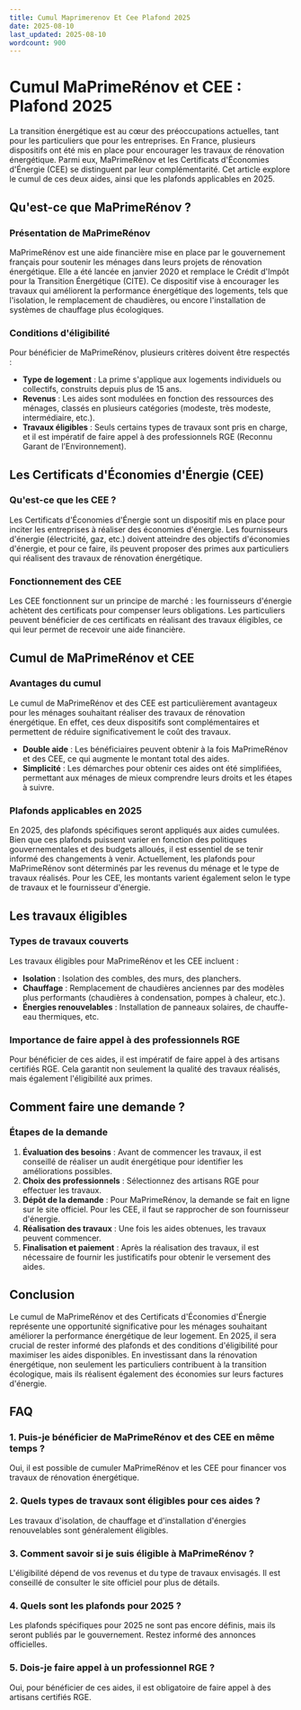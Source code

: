 ```yaml
---
title: Cumul Maprimerenov Et Cee Plafond 2025
date: 2025-08-10
last_updated: 2025-08-10
wordcount: 900
---
```


# Cumul MaPrimeRénov et CEE : Plafond 2025

La transition énergétique est au cœur des préoccupations actuelles, tant pour les particuliers que pour les entreprises. En France, plusieurs dispositifs ont été mis en place pour encourager les travaux de rénovation énergétique. Parmi eux, MaPrimeRénov et les Certificats d'Économies d'Énergie (CEE) se distinguent par leur complémentarité. Cet article explore le cumul de ces deux aides, ainsi que les plafonds applicables en 2025.

## Qu'est-ce que MaPrimeRénov ?

### Présentation de MaPrimeRénov

MaPrimeRénov est une aide financière mise en place par le gouvernement français pour soutenir les ménages dans leurs projets de rénovation énergétique. Elle a été lancée en janvier 2020 et remplace le Crédit d'Impôt pour la Transition Énergétique (CITE). Ce dispositif vise à encourager les travaux qui améliorent la performance énergétique des logements, tels que l'isolation, le remplacement de chaudières, ou encore l'installation de systèmes de chauffage plus écologiques.

### Conditions d'éligibilité

Pour bénéficier de MaPrimeRénov, plusieurs critères doivent être respectés :

- **Type de logement** : La prime s'applique aux logements individuels ou collectifs, construits depuis plus de 15 ans.
- **Revenus** : Les aides sont modulées en fonction des ressources des ménages, classés en plusieurs catégories (modeste, très modeste, intermédiaire, etc.).
- **Travaux éligibles** : Seuls certains types de travaux sont pris en charge, et il est impératif de faire appel à des professionnels RGE (Reconnu Garant de l’Environnement).

## Les Certificats d'Économies d'Énergie (CEE)

### Qu'est-ce que les CEE ?

Les Certificats d'Économies d'Énergie sont un dispositif mis en place pour inciter les entreprises à réaliser des économies d'énergie. Les fournisseurs d'énergie (électricité, gaz, etc.) doivent atteindre des objectifs d'économies d'énergie, et pour ce faire, ils peuvent proposer des primes aux particuliers qui réalisent des travaux de rénovation énergétique.

### Fonctionnement des CEE

Les CEE fonctionnent sur un principe de marché : les fournisseurs d'énergie achètent des certificats pour compenser leurs obligations. Les particuliers peuvent bénéficier de ces certificats en réalisant des travaux éligibles, ce qui leur permet de recevoir une aide financière.

## Cumul de MaPrimeRénov et CEE

### Avantages du cumul

Le cumul de MaPrimeRénov et des CEE est particulièrement avantageux pour les ménages souhaitant réaliser des travaux de rénovation énergétique. En effet, ces deux dispositifs sont complémentaires et permettent de réduire significativement le coût des travaux.

- **Double aide** : Les bénéficiaires peuvent obtenir à la fois MaPrimeRénov et des CEE, ce qui augmente le montant total des aides.
- **Simplicité** : Les démarches pour obtenir ces aides ont été simplifiées, permettant aux ménages de mieux comprendre leurs droits et les étapes à suivre.

### Plafonds applicables en 2025

En 2025, des plafonds spécifiques seront appliqués aux aides cumulées. Bien que ces plafonds puissent varier en fonction des politiques gouvernementales et des budgets alloués, il est essentiel de se tenir informé des changements à venir. Actuellement, les plafonds pour MaPrimeRénov sont déterminés par les revenus du ménage et le type de travaux réalisés. Pour les CEE, les montants varient également selon le type de travaux et le fournisseur d'énergie.

## Les travaux éligibles

### Types de travaux couverts

Les travaux éligibles pour MaPrimeRénov et les CEE incluent :

- **Isolation** : Isolation des combles, des murs, des planchers.
- **Chauffage** : Remplacement de chaudières anciennes par des modèles plus performants (chaudières à condensation, pompes à chaleur, etc.).
- **Énergies renouvelables** : Installation de panneaux solaires, de chauffe-eau thermiques, etc.

### Importance de faire appel à des professionnels RGE

Pour bénéficier de ces aides, il est impératif de faire appel à des artisans certifiés RGE. Cela garantit non seulement la qualité des travaux réalisés, mais également l'éligibilité aux primes.

## Comment faire une demande ?

### Étapes de la demande

1. **Évaluation des besoins** : Avant de commencer les travaux, il est conseillé de réaliser un audit énergétique pour identifier les améliorations possibles.
2. **Choix des professionnels** : Sélectionnez des artisans RGE pour effectuer les travaux.
3. **Dépôt de la demande** : Pour MaPrimeRénov, la demande se fait en ligne sur le site officiel. Pour les CEE, il faut se rapprocher de son fournisseur d'énergie.
4. **Réalisation des travaux** : Une fois les aides obtenues, les travaux peuvent commencer.
5. **Finalisation et paiement** : Après la réalisation des travaux, il est nécessaire de fournir les justificatifs pour obtenir le versement des aides.

## Conclusion

Le cumul de MaPrimeRénov et des Certificats d'Économies d'Énergie représente une opportunité significative pour les ménages souhaitant améliorer la performance énergétique de leur logement. En 2025, il sera crucial de rester informé des plafonds et des conditions d'éligibilité pour maximiser les aides disponibles. En investissant dans la rénovation énergétique, non seulement les particuliers contribuent à la transition écologique, mais ils réalisent également des économies sur leurs factures d'énergie.

## FAQ

### 1. Puis-je bénéficier de MaPrimeRénov et des CEE en même temps ?

Oui, il est possible de cumuler MaPrimeRénov et les CEE pour financer vos travaux de rénovation énergétique.

### 2. Quels types de travaux sont éligibles pour ces aides ?

Les travaux d'isolation, de chauffage et d'installation d'énergies renouvelables sont généralement éligibles.

### 3. Comment savoir si je suis éligible à MaPrimeRénov ?

L'éligibilité dépend de vos revenus et du type de travaux envisagés. Il est conseillé de consulter le site officiel pour plus de détails.

### 4. Quels sont les plafonds pour 2025 ?

Les plafonds spécifiques pour 2025 ne sont pas encore définis, mais ils seront publiés par le gouvernement. Restez informé des annonces officielles.

### 5. Dois-je faire appel à un professionnel RGE ?

Oui, pour bénéficier de ces aides, il est obligatoire de faire appel à des artisans certifiés RGE.